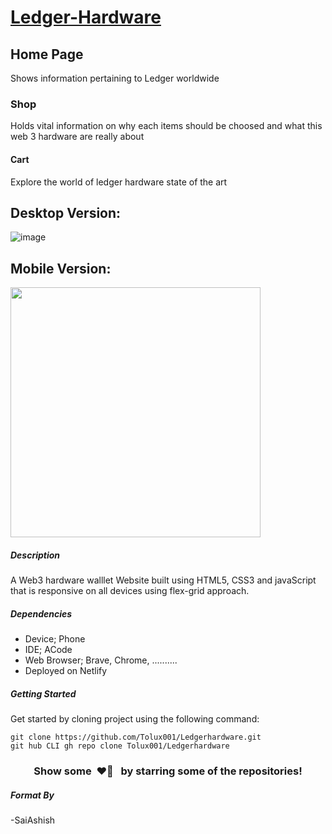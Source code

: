 # [Ledger-Hardware](https://ledgerhardware.netlify.app)

## Home Page

Shows information pertaining to Ledger worldwide

### Shop

Holds vital information on why each items should be choosed and what this web 3 hardware are really about

#### Cart

Explore the world of ledger hardware state of the art

## Desktop Version:

![image](https://user-images.githubusercontent.com/101353040/225628123-f95542be-2126-4178-9c0e-cb855a6a7b1e.jpg)

## Mobile Version:

<img src="https://user-images.githubusercontent.com/101353040/225630532-11db38d0-fb16-498e-a9d8-6f923bceb2e7.png" style="width:400px;"/>

##### Description

A Web3 hardware walllet Website built using HTML5, CSS3 and javaScript that is responsive on all devices using flex-grid approach.

##### Dependencies
- Device; Phone
- IDE; ACode 
- Web Browser; Brave, Chrome, ..........
- Deployed on Netlify

##### Getting Started

Get started by cloning project using the following command:
```
git clone https://github.com/Tolux001/Ledgerhardware.git
git hub CLI gh repo clone Tolux001/Ledgerhardware
```
<h3 align="center">Show some &nbsp;❤️🖤 &nbsp; by starring some of the repositories!</h3>

##### Format By 

-SaiAshish
